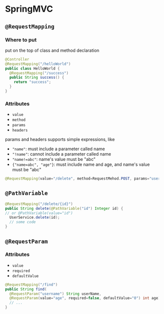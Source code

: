 # SpringMVC

## `@RequestMapping`

### Where to put

put on the top of class and method declaration 

```java
@Controller
@RequestMapping("/helloWorld")
public class HelloWorld {
  @RequestMapping("/success")
  public String success() {
    return "success";
  }
}
```

### Attributes

- `value`
- `method`
- `params`
- `headers`

params and headers supports simple expressions, like

- `"name"`: must include a parameter called name
- `"!name"`: cannot include a parameter called name
- `"name!=abc"`: name's value must be "abc"
- `{"name=abc", "age"}`: must include name and age, and name's value must be "abc"

```java
@RequestMapping(value="/delete", method=RequestMehod.POST, params="userId", headers="contentType=text/*")
```



## `@PathVariable`

```java
@RequestMapping("/delete/{id}")
public String delete(@PathVariable("id") Integer id) {
// or @PathVariable(value="id")
  UserService.delete(id);
  // some code
}
```

## `@RequestParam`

### Attributes

- `value`
- `required`
- `defaultValue`

```java
@RequestMapping("/find")
public String find(
  @RequestParam("username") String userName, 
  @RequestParam(value="age", required=false, defaultValue="0") int age) {
  // ...
}
```

